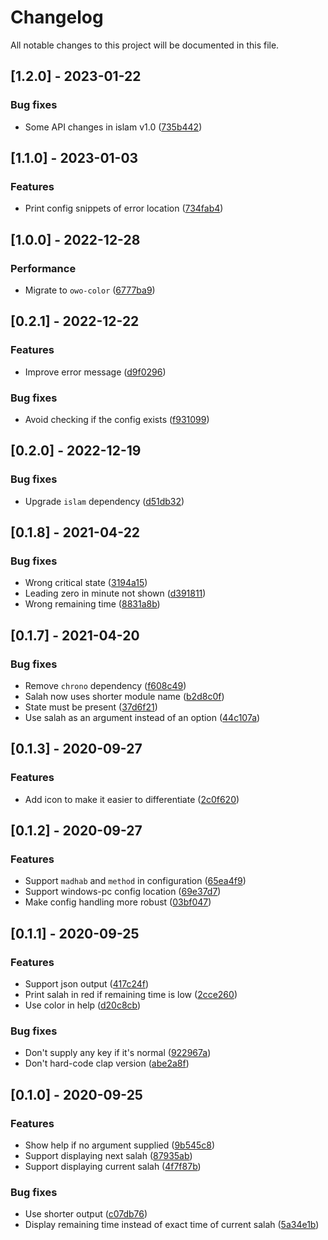 # Changelog

All notable changes to this project will be documented in this file.

## [1.2.0] - 2023-01-22

### Bug fixes

- Some API changes in islam v1.0 ([735b442](735b442c616402b7209068315cb1ffd506f81e20))

## [1.1.0] - 2023-01-03

### Features

- Print config snippets of error location ([734fab4](734fab40a8e43e2e4a41d50e156eeb49a30a5575))

## [1.0.0] - 2022-12-28

### Performance

- Migrate to `owo-color` ([6777ba9](6777ba9759a559884022163565a2ee19242dec3c))

## [0.2.1] - 2022-12-22

### Features

- Improve error message ([d9f0296](d9f0296961bd6aab042f869d59734acde49982bb))

### Bug fixes

- Avoid checking if the config exists ([f931099](f9310994465a985801d0cb1aa3076446f7cac819))

## [0.2.0] - 2022-12-19

### Bug fixes

- Upgrade `islam` dependency ([d51db32](d51db32cab86c23e9e8f6d5725cfb81446dbff6e))

## [0.1.8] - 2021-04-22

### Bug fixes

- Wrong critical state ([3194a15](3194a1567c5f6ec531243eace6bc2e24026fe3f3))
- Leading zero in minute not shown ([d391811](d3918115f6b7e91241c5c344362d91d08dce8cc0))
- Wrong remaining time ([8831a8b](8831a8b70e1a7d0122dc226cb9d4244543172dd1))

## [0.1.7] - 2021-04-20

### Bug fixes

- Remove `chrono` dependency ([f608c49](f608c495dddfaea12b73771a540ecd139a91a99f))
- Salah now uses shorter module name ([b2d8c0f](b2d8c0f624c45725594b87edc35cfd4dc763fa09))
- State must be present ([37d6f21](37d6f21717a531ce2e7c6b8a636234f7b7a25235))
- Use salah as an argument instead of an option ([44c107a](44c107a2b421914231c06b8d45cd7da62b42b0b6))

## [0.1.3] - 2020-09-27

### Features

- Add icon to make it easier to differentiate ([2c0f620](2c0f620dd0669cddffaf2958e88e312e086e4655))

## [0.1.2] - 2020-09-27

### Features

- Support `madhab` and `method` in configuration ([65ea4f9](65ea4f9190e2dbb8fe5ff47fd8b1505b2ecc5a6a))
- Support windows-pc config location ([69e37d7](69e37d72b7cdbb830440ba03dc10c420309eb982))
- Make config handling more robust ([03bf047](03bf0472c44074b06b11e8a2d27ed6d922bd2625))

## [0.1.1] - 2020-09-25

### Features

- Support json output ([417c24f](417c24f81fedb401e41995ec27437e7fcec4b134))
- Print salah in red if remaining time is low ([2cce260](2cce26049c0b44048939e92d45c66d5099f3d8a1))
- Use color in help ([d20c8cb](d20c8cb5d66dd2e290b0e9443f1e1488c8ee1d95))

### Bug fixes

- Don't supply any key if it's normal ([922967a](922967a1f163e184a8b549697d31e227e5f8ae02))
- Don't hard-code clap version ([abe2a8f](abe2a8f05d53218031c0d64d5cb4a829a2974cca))

## [0.1.0] - 2020-09-25

### Features

- Show help if no argument supplied ([9b545c8](9b545c889c0f76f0a4e007caf4914340ba016732))
- Support displaying next salah ([87935ab](87935ab2db72d104d98ad2468a81432e2c9057df))
- Support displaying current salah ([4f7f87b](4f7f87b99f059e7dff40b7883262fe1f9ae81ee1))

### Bug fixes

- Use shorter output ([c07db76](c07db7664a9d92cec67c377cdb01d781931d9a40))
- Display remaining time instead of exact time of current salah ([5a34e1b](5a34e1bbfc337cf35cafbc197deb0d8ffac02c50))
